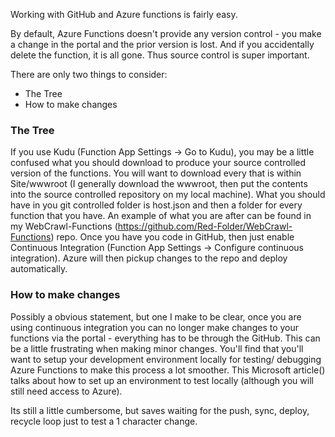 Working with GitHub and Azure functions is fairly easy.

By default, Azure Functions doesn't provide any version control - you make a change in the portal and the prior version is lost.  And if you accidentally delete the function, it is all gone.  Thus source control is super important.

There are only two things to consider:


* The Tree
* How to make changes


### The Tree
If you use Kudu (Function App Settings -> Go to Kudu), you may be a little confused what you should download to produce your source controlled version of the functions.
You will want to download every that is within Site/wwwroot (I generally download the wwwroot, then put the contents into the source controlled repository on my local machine).
What you should have in you git controlled folder is host.json and then a folder for every function that you have.
An example of what you are after can be found in my WebCrawl-Functions (https://github.com/Red-Folder/WebCrawl-Functions) repo.
Once you have you code in GitHub, then just enable Continuous Integration (Function App Settings -> Configure continuous integration).  Azure will then pickup changes to the repo and deploy automatically.

### How to make changes
Possibly a obvious statement, but one I make to be clear, once you are using continuous integration you can no longer make changes to your functions via the portal - everything has to be through the GitHub.
This can be a little frustrating when making minor changes.
You'll find that you'll want to setup your development environment locally for testing/ debugging Azure Functions to make this process a lot smoother.  This Microsoft article() talks about how to set up an environment to test locally (although you will still need access to Azure).

Its still a little cumbersome, but saves waiting for the push, sync, deploy, recycle loop just to test a 1 character change.

